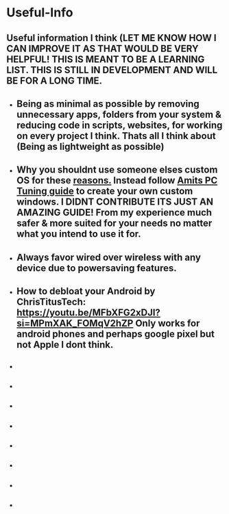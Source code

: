 # Useful-Info
## Useful information I think (LET ME KNOW HOW I CAN IMPROVE IT AS THAT WOULD BE VERY HELPFUL! THIS IS MEANT TO BE A LEARNING LIST. THIS IS STILL IN DEVELOPMENT AND WILL BE FOR A LONG TIME.

- ## Being as minimal as possible by removing unnecessary apps, folders from your system & reducing code in scripts, websites, for working on every project I think. Thats all I think about (Being as lightweight as possible)

- ## Why you shouldnt use someone elses custom OS for these [reasons.](/Dont-use-customos.md) Instead follow [Amits PC Tuning guide](https://github.com/amitxv/PC-Tuning) to create your own custom windows. I DIDNT CONTRIBUTE ITS JUST AN AMAZING GUIDE! From my experience much safer & more suited for your needs no matter what you intend to use it for.

- ## Always favor wired over wireless with any device due to powersaving features.

- ## How to debloat your Android by ChrisTitusTech: https://youtu.be/MFbXFG2xDJI?si=MPmXAK_FOMqV2hZP Only works for android phones and perhaps google pixel but not Apple I dont think.

- ##

- ##

- ##

- ##

- ##

- ##

- ##

- ##
